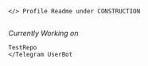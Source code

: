```
</> Profile Readme under CONSTRUCTION
```
##
_Currently Working on_ 
```
TestRepo
</Telegram UserBot
```
